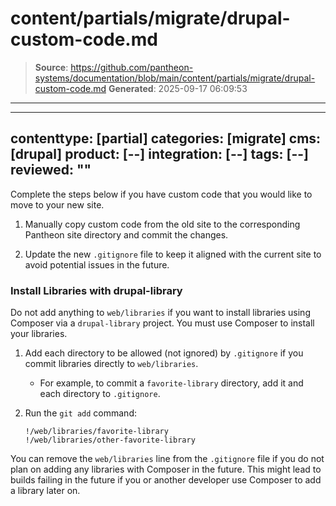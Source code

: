 # content/partials/migrate/drupal-custom-code.md

> **Source**: https://github.com/pantheon-systems/documentation/blob/main/content/partials/migrate/drupal-custom-code.md
> **Generated**: 2025-09-17 06:09:53

---

---
contenttype: [partial]
categories: [migrate]
cms: [drupal]
product: [--]
integration: [--]
tags: [--]
reviewed: ""
---

Complete the steps below if you have custom code that you would like to move to your new site.

1. Manually copy custom code from the old site to the corresponding Pantheon site directory and commit the changes.

1. Update the new `.gitignore` file to keep it aligned with the current site to avoid potential issues in the future.

### Install Libraries with drupal-library

Do not add anything to `web/libraries` if you want to install libraries using Composer via a `drupal-library` project. You must use Composer to install your libraries.

1. Add each directory to be allowed (not ignored) by `.gitignore` if you commit libraries directly to `web/libraries`.

    - For example, to commit a `favorite-library` directory, add it and each directory to `.gitignore`.

1. Run the  `git add` command:

    ```none:title=.gitignore
    !/web/libraries/favorite-library
    !/web/libraries/other-favorite-library
    ```

You can remove the `web/libraries` line from the `.gitignore` file if you do not plan on adding any libraries with Composer in the future. This might lead to builds failing in the future if you or another developer use Composer to add a library later on.

